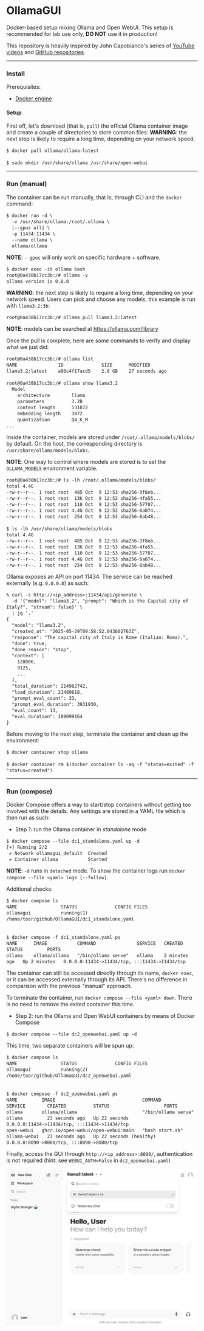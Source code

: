 # OllamaGUI
Docker-based setup mixing Ollama and Open WebUI. This setup is recommended for lab use only, **DO NOT** use it in production!

This repository is heavily inspired by John Capobianco's series of [YouTube videos](https://www.youtube.com/@johncapobianco2527) and [GitHub repositories](https://github.com/automateyournetwork).

---

### Install
Prerequisites:
- [Docker engine](https://docs.docker.com/engine/install/)

#### Setup
First off, let's download (that is, `pull`) the official Ollama container image and create a couple of directories to store common files:
**WARNING**: the next step is likely to require a long time, depending on your network speed.
```
$ docker pull ollama/ollama:latest

$ sudo mkdir /usr/share/ollama /usr/share/open-webui
```

---

### Run (manual)
The container can be run manually, that is, through CLI and the `docker` command:
```
$ docker run -d \
  -v /usr/share/ollama:/root/.ollama \
  [--gpus all] \
  -p 11434:11434 \
  --name ollama \
  ollama/ollama
```
**NOTE**: `--gpus` will only work on specific hardware + software.

```
$ docker exec -it ollama bash
root@0a438b17cc3b:/# ollama -v
ollama version is 0.8.0
```

**WARNING**: the next step is likely to require a long time, depending on your network speed.
Users can pick and choose any models, this example is run with `llama3.2:3b`:
```
root@0a438b17cc3b:/# ollama pull llama3.2:latest
```

**NOTE**: models can be searched at https://ollama.com/library

Once the pull is complete, here are some commands to verify and display what we just did:
```
root@0a438b17cc3b:/# ollama list
NAME               ID              SIZE      MODIFIED       
llama3.2:latest    a80c4f17acd5    2.0 GB    27 seconds ago

root@0a438b17cc3b:/# ollama show llama3.2
  Model
    architecture        llama
    parameters          3.2B
    context length      131072
    embedding length    3072
    quantization        Q4_K_M
...
```

Inside the container, models are stored under `/root/.ollama/models/blobs/` by default. On the host, the corresponding directory is `/usr/share/ollama/models/blobs`.

**NOTE**: One way to control where models are stored is to set the `OLLAMA_MODELS` environment variable.
```
root@0a438b17cc3b:/# ls -lh /root/.ollama/models/blobs/
total 4.4G
-rw-r--r--. 1 root root  485 Oct  9 12:53 sha256-3f8eb...
-rw-r--r--. 1 root root  13K Oct  9 12:53 sha256-4fa55...
-rw-r--r--. 1 root root  110 Oct  9 12:53 sha256-57707...
-rw-r--r--. 1 root root 4.4G Oct  9 12:53 sha256-6a074...
-rw-r--r--. 1 root root  254 Oct  9 12:53 sha256-8ab48...

$ ls -lh /usr/share/ollama/models/blobs
total 4.4G
-rw-r--r--. 1 root root  485 Oct  9 12:53 sha256-3f8eb...
-rw-r--r--. 1 root root  13K Oct  9 12:53 sha256-4fa55...
-rw-r--r--. 1 root root  110 Oct  9 12:53 sha256-57707...
-rw-r--r--. 1 root root 4.4G Oct  9 12:53 sha256-6a074...
-rw-r--r--. 1 root root  254 Oct  9 12:53 sha256-8ab48...
```

Ollama exposes an API on port 11434. The service can be reached externally (e.g. `0.0.0.0`) as such:
```
% curl -s http://<ip_address>:11434/api/generate \
  -d '{"model": "llama3.2", "prompt": "Which is the Capital city of Italy?", "stream": false}' \
  | jq '.'
{
  "model": "llama3.2",
  "created_at": "2025-05-29T09:58:52.043602763Z",
  "response": "The capital city of Italy is Rome (Italian: Roma).",
  "done": true,
  "done_reason": "stop",
  "context": [
    128006,
    9125,
    ...
  ],
  "total_duration": 214982742,
  "load_duration": 21489818,
  "prompt_eval_count": 33,
  "prompt_eval_duration": 3931930,
  "eval_count": 13,
  "eval_duration": 189099164
}
```

Before moving to the next step, terminate the container and clean up the environment:
```
$ docker container stop ollama

$ docker container rm $(docker container ls -aq -f "status=exited" -f "status=created")
```

---

### Run (compose)
Docker Compose offers a way to start/stop containers without getting too involved with the details. Any settings are stored in a YAML file which is then run as such:
- Step 1: run the Ollama container in _standalone_ mode
```
$ docker compose --file dc1_standalone.yaml up -d
[+] Running 2/2
 ✔ Network ollamagui_default  Created
 ✔ Container ollama           Started
```
**NOTE**: `-d` runs in `detached` mode. To show the container logs run `docker compose --file <yaml> logs [--follow]`.<br/>

Additional checks:<br/>
```
$ docker compose ls
NAME                STATUS              CONFIG FILES
ollamagui           running(1)          /home/toor/github/OllamaGUI/dc1_standalone.yaml


$ docker compose -f dc1_standalone.yaml ps
NAME      IMAGE           COMMAND               SERVICE   CREATED         STATUS         PORTS
ollama    ollama/ollama   "/bin/ollama serve"   ollama    2 minutes ago   Up 2 minutes   0.0.0.0:11434->11434/tcp, :::11434->11434/tcp
```

The container can still be accessed directly through its name, `docker exec`, or it can be accessed externally through its API. There's no difference in comparison with the previous "manual" approach.

To terminate the container, run `docker compose --file <yaml> down`. There is no need to remove the _exited_ container this time.<br/>

- Step 2: run the Ollama and Open WebUI containers by means of Docker Compose
```
$ docker compose --file dc2_openwebui.yaml up -d
```

This time, two separate containers will be spun up:
```
$ docker compose ls
NAME                STATUS              CONFIG FILES
ollamagui           running(2)          /home/toor/github/OllamaGUI/dc2_openwebui.yaml


$ docker compose -f dc2_openwebui.yaml ps
NAME         IMAGE                                COMMAND               SERVICE        CREATED          STATUS                    PORTS
ollama       ollama/ollama                        "/bin/ollama serve"   ollama         23 seconds ago   Up 22 seconds             0.0.0.0:11434->11434/tcp, :::11434->11434/tcp
open-webui   ghcr.io/open-webui/open-webui:main   "bash start.sh"       ollama-webui   23 seconds ago   Up 22 seconds (healthy)   0.0.0.0:8090->8080/tcp, :::8090->8080/tcp
```

Finally, access the GUI through `http://<ip_address>:8090/`, authentication is not required (hint: see `WEBUI_AUTH=False` in `dc2_openwebui.yaml`)<br/>

![Sample GUI screenshot](./assets/GUI.png)

